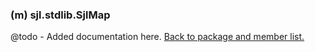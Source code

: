 ### (m) sjl.stdlib.SjlMap
@todo - Added documentation here.
[Back to package and member list.](#packages-and-members)
